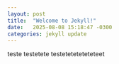 ```yaml
---
layout: post
title:  "Welcome to Jekyll!"
date:   2025-08-08 15:18:47 -0300
categories: jekyll update
---
```


teste
testetete
testeteteteteteteet
